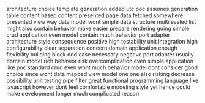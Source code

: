 architecture choice template generation added utc poc assumes generation table content based content presented page data fetched somewhere presented view way data model wont simple data structure multileveled list might also contain behavior make easier prepare rendering going simple crud application even model contain much behavior port adapter architecture style consequence positive high testability unit integration high configurability clear separation concern domain application enough flexibility building block ddd case necessary negative port adapter usually domain model rich behavior risk overcomplication even simple application like poc standard crud even wont much behavior model dont consider good choice since wont data mapped view model one one also risking decrease possibility unit testing pipe filter great functional programming language like javascript however dont feel comfortable modeling style yet hence could make development longer much complicated reason